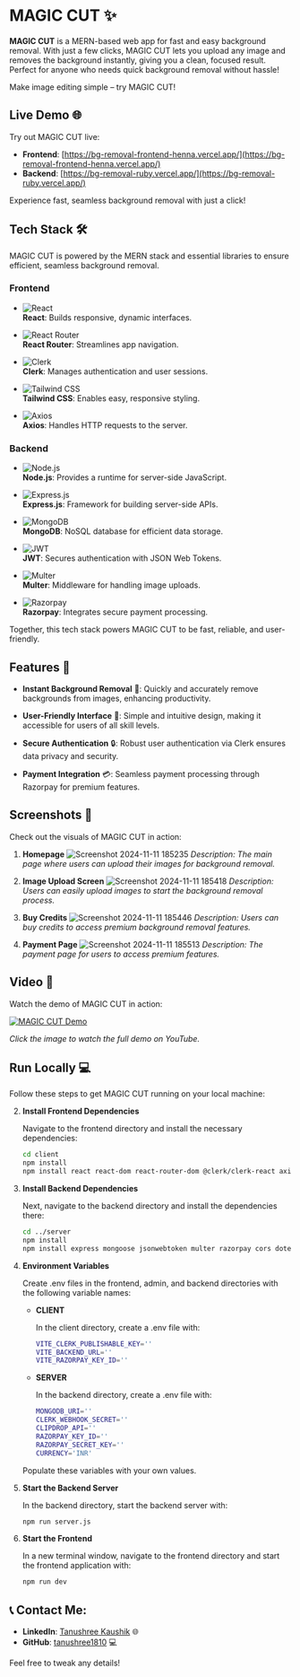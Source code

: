 # MAGIC CUT ✨

**MAGIC CUT** is a MERN-based web app for fast and easy background removal. With just a few clicks, MAGIC CUT lets you upload any image and removes the background instantly, giving you a clean, focused result. Perfect for anyone who needs quick background removal without hassle!

Make image editing simple – try MAGIC CUT!

## Live Demo 🌐

Try out MAGIC CUT live:

- **Frontend**: [https://bg-removal-frontend-henna.vercel.app/](https://bg-removal-frontend-henna.vercel.app/)
- **Backend**: [https://bg-removal-ruby.vercel.app/](https://bg-removal-ruby.vercel.app/)

Experience fast, seamless background removal with just a click!

## Tech Stack 🛠️

MAGIC CUT is powered by the MERN stack and essential libraries to ensure efficient, seamless background removal.

### Frontend
- ![React](https://img.shields.io/badge/React-20232A?style=for-the-badge&logo=react&logoColor=61DAFB)  
  **React**: Builds responsive, dynamic interfaces.
  
- ![React Router](https://img.shields.io/badge/React_Router-CA4245?style=for-the-badge&logo=react-router&logoColor=white)  
  **React Router**: Streamlines app navigation.
  
- ![Clerk](https://img.shields.io/badge/Clerk-F5A623?style=for-the-badge&logo=clerk&logoColor=white)  
  **Clerk**: Manages authentication and user sessions.

- ![Tailwind CSS](https://img.shields.io/badge/Tailwind_CSS-38B2AC?style=for-the-badge&logo=tailwind-css&logoColor=white)  
  **Tailwind CSS**: Enables easy, responsive styling.

- ![Axios](https://img.shields.io/badge/Axios-5A29E4?style=for-the-badge&logo=axios&logoColor=white)  
  **Axios**: Handles HTTP requests to the server.

### Backend
- ![Node.js](https://img.shields.io/badge/Node.js-43853D?style=for-the-badge&logo=node.js&logoColor=white)  
  **Node.js**: Provides a runtime for server-side JavaScript.

- ![Express.js](https://img.shields.io/badge/Express.js-404D59?style=for-the-badge)  
  **Express.js**: Framework for building server-side APIs.

- ![MongoDB](https://img.shields.io/badge/MongoDB-4EA94B?style=for-the-badge&logo=mongodb&logoColor=white)  
  **MongoDB**: NoSQL database for efficient data storage.

- ![JWT](https://img.shields.io/badge/JWT-000000?style=for-the-badge&logo=json-web-tokens&logoColor=white)  
  **JWT**: Secures authentication with JSON Web Tokens.

- ![Multer](https://img.shields.io/badge/Multer-FF3E00?style=for-the-badge&logo=multer&logoColor=white)  
  **Multer**: Middleware for handling image uploads.

- ![Razorpay](https://img.shields.io/badge/Razorpay-0A0A0A?style=for-the-badge&logo=razorpay&logoColor=white)  
  **Razorpay**: Integrates secure payment processing.

Together, this tech stack powers MAGIC CUT to be fast, reliable, and user-friendly.

## Features 🌟

- **Instant Background Removal** 🎨: Quickly and accurately remove backgrounds from images, enhancing productivity.
  
- **User-Friendly Interface** 👥: Simple and intuitive design, making it accessible for users of all skill levels.

- **Secure Authentication** 🔒: Robust user authentication via Clerk ensures data privacy and security.

- **Payment Integration** 💳: Seamless payment processing through Razorpay for premium features.

## Screenshots 📸

Check out the visuals of MAGIC CUT in action:

1. **Homepage**
   ![Screenshot 2024-11-11 185235](https://github.com/user-attachments/assets/d90e92ac-3f53-4552-8ace-ed03b053a522)
   *Description: The main page where users can upload their images for background removal.*

2. **Image Upload Screen**
   ![Screenshot 2024-11-11 185418](https://github.com/user-attachments/assets/bda846c5-9d2c-4ee4-860d-c115efa9a614)
   *Description: Users can easily upload images to start the background removal process.*

3. **Buy Credits**
  ![Screenshot 2024-11-11 185446](https://github.com/user-attachments/assets/0ea9f79c-41e9-40f9-90c0-3eee16734843)
   *Description: Users can buy credits to access premium background removal features.*

4. **Payment Page**
   ![Screenshot 2024-11-11 185513](https://github.com/user-attachments/assets/f4d46343-0ced-4b09-8d79-9083b6d51105)
   *Description: The payment page for users to access premium features.*

## Video 🎥

Watch the demo of MAGIC CUT in action:

[![MAGIC CUT Demo](https://img.youtube.com/vi/6CQpN7tK-yI/0.jpg)](https://youtu.be/6CQpN7tK-yI)

*Click the image to watch the full demo on YouTube.*


## Run Locally 💻

Follow these steps to get MAGIC CUT running on your local machine:

2. **Install Frontend Dependencies**
   
   Navigate to the frontend directory and install the necessary dependencies:
   ```bash
   cd client
   npm install
   npm install react react-dom react-router-dom @clerk/clerk-react axios tailwindcss


3. **Install Backend Dependencies**

    Next, navigate to the backend directory and install the dependencies there:
    ```bash
    cd ../server
    npm install
    npm install express mongoose jsonwebtoken multer razorpay cors dotenv svix


4. **Environment Variables**

    Create .env files in the frontend, admin, and backend directories with the following variable names:
    - **CLIENT**
      
      In the client directory, create a .env file with:
      ```bash
      VITE_CLERK_PUBLISHABLE_KEY=''
      VITE_BACKEND_URL=''
      VITE_RAZORPAY_KEY_ID=''

    - **SERVER**
      
      In the backend directory, create a .env file with:
      ```bash
      MONGODB_URI=''
      CLERK_WEBHOOK_SECRET=''
      CLIPDROP_API=''
      RAZORPAY_KEY_ID=''
      RAZORPAY_SECRET_KEY=''
      CURRENCY='INR'
    Populate these variables with your own values.

5. **Start the Backend Server**

      In the backend directory, start the backend server with:
      ```bash
      npm run server.js

6. **Start the Frontend**
   
      In a new terminal window, navigate to the frontend directory and start the frontend application with:
      ```bash
      npm run dev

## 📞 **Contact Me:**

- **LinkedIn**: [Tanushree Kaushik](https://www.linkedin.com/in/tanushree-kaushik-855601221/) 🌐
- **GitHub**: [tanushree1810](https://github.com/tanushree1810) 💻

Feel free to tweak any details!




